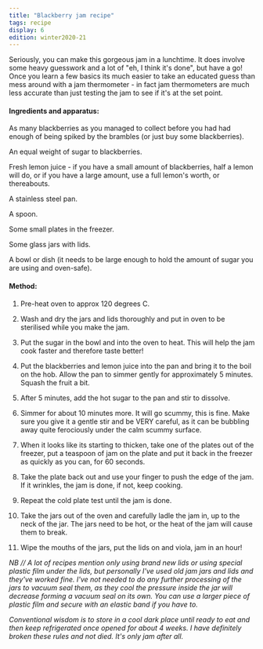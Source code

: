 ```yaml
---
title: "Blackberry jam recipe"
tags: recipe
display: 6
edition: winter2020-21
---
```

Seriously, you can make this gorgeous jam in a lunchtime. It does involve some heavy guesswork and a lot of "eh, I think it's done", but have a go! Once you learn a few basics its much easier to take an educated guess than mess around with a jam thermometer - in fact jam thermometers are much less accurate than just testing the jam to see if it's at the set point. 

#### Ingredients and apparatus:

As many blackberries as you managed to collect before you had  had enough of being spiked by the brambles (or just buy some blackberries).

An equal weight of sugar to blackberries.

Fresh lemon juice - if you have a small amount of blackberries, half a lemon will do, or if you have a large amount, use a full lemon's worth, or thereabouts.

A stainless steel pan. 

A spoon.

Some small plates in the freezer. 

Some glass jars with lids.

A bowl or dish (it needs to be large enough to hold the amount of sugar you are using and oven-safe). 

#### Method:

1. Pre-heat oven to approx 120 degrees C. 

2. Wash and dry the jars and lids thoroughly and put in oven to be sterilised while you make the jam.

3. Put the sugar in the bowl and into the oven to heat. This will help the jam cook faster and therefore taste better! 

4. Put the blackberries and lemon juice into the pan and bring it to the boil on the hob. Allow the pan to simmer gently for approximately 5 minutes. Squash the fruit a bit.

5. After 5 minutes, add the hot sugar to the pan and stir to dissolve. 

6. Simmer for about 10 minutes more. It will go scummy, this is fine. Make sure you give it a gentle stir and be VERY careful, as it can be bubbling away quite ferociously under the calm scummy surface. 

7. When it looks like its starting to thicken, take one of the plates out of the freezer, put a teaspoon of jam on the plate and put it back in the freezer as quickly as you can, for 60 seconds. 

8. Take the plate back out and use your finger to push the edge of the jam. If it wrinkles, the jam is done, if not, keep cooking. 

9. Repeat the cold plate test until the jam is done. 

10. Take the jars out of the oven and carefully ladle the jam in, up to the neck of the jar. The jars need to be hot, or the heat of the jam will cause them to break.

11. Wipe the mouths of the jars, put the lids on and viola, jam in an hour! 

*NB // A lot of recipes mention only using brand new lids or using special plastic film under the lids, but personally I've used old jam jars and lids and they've worked fine. I've not needed to do any further processing of the jars to vacuum seal them, as they cool the pressure inside the jar will decrease forming a vacuum seal on its own. You can use a larger piece of plastic film and secure with an elastic band if you have to.*

*Conventional wisdom is to store in a cool dark place until ready to eat and then keep refrigerated once opened for about 4 weeks. I have definitely broken these rules and not died. It's only jam after all.*